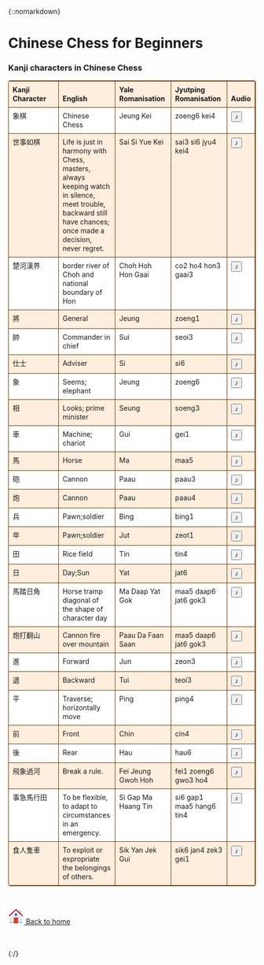 {::nomarkdown}
<!doctype html>
<html lang="en">
<head>
<meta charset="utf-8">
<title>Chinese Chess for Beginners</title>
<meta name="description" content="Chinese Chess for Beginners">
<meta name="author" content="sevenuc.com">
<!--[if lt IE 9]>
<script src="js/html5shiv.min.js"></script>
<![endif]-->
<style type="text/css">
table {
max-width: 100%;
background:#fed;
border:1px solid #630;
border-left: 0;
border-spacing: 2px;
border-collapse: collapse;
*border-collapse: collapsed;
-webkit-border-radius: 4px;
-moz-border-radius: 4px;
border-radius: 4px;}
table th,
table td {
  padding: 8px;
  line-height: 18px;
  max-width: 100px;
  text-align: left;
  vertical-align: top;
  border: 1px solid #630;
}
table th { vertical-align: bottom; font-weight: bold; border: 1px solid #630;}
.white {background:white; border: 1px solid #630;}
</style>
<script type='text/javascript'>
function play(id){
 var audioFile = document.getElementById(id);
 if (audioFile.paused) { audioFile.play(); } else { audioFile.pause(); }
}
</script>
</head>
<body>
<h1>Chinese Chess for Beginners</h1>
<h3>Kanji characters in Chinese Chess </h3>
<table><tr><th>Kanji Character</th><th>English</th>
<th>Yale Romanisation</th><th>Jyutping Romanisation</th><th>Audio</th></tr>
<tr class="white"><td>象棋</td><td> Chinese Chess </td><td> Jeung Kei</td><td> zoeng6 kei4</td><td>
<audio id="audio1"><source src="audio/象棋.mp3" type="audio/mpeg"/></audio>
<button id="text1" onclick="play('audio1');"> ♪ </button>
</td></tr>
<tr><td>世事如棋</td><td>Life is just in harmony with Chess, masters, always keeping watch in silence, meet trouble, backward still have chances; once made a decision, never regret.</td> 
<td> Sai Si Yue Kei</td><td>sai3 si6 jyu4 kei4</td><td>
<audio id="audio2"><source src="audio/世事如棋.mp3" type="audio/mpeg"/></audio>
<button id="text2" onclick="play('audio2');"> ♪ </button>
</td></tr>
<tr class="white"><td>楚河漢界</td> <td> border river of Choh and national boundary of Hon </td> <td>Choh Hoh Hon Gaai</td><td>co2 ho4 hon3 gaai3</td><td>
<audio id="audio3"><source src="audio/楚河漢界.mp3" type="audio/mpeg"/></audio>
<button id="text3" onclick="play('audio3');"> ♪ </button>
</td></tr>
<tr><td>將</td> <td> General </td> <td> Jeung </td><td> zoeng1 </td><td>
<audio id="audio4"><source src="audio/將.mp3" type="audio/mpeg"/></audio>
<button id="text4" onclick="play('audio4');"> ♪ </button>
</td></tr>
<tr class="white"><td>帥</td> <td> Commander in chief  </td> <td> Sui </td><td> seoi3 </td><td>
<audio id="audio5"><source src="audio/帥.mp3" type="audio/mpeg"/></audio>
<button id="text5" onclick="play('audio5');"> ♪ </button>
</td></tr>
<tr><td>仕士</td> <td> Adviser </td> <td> Si </td><td> si6 </td><td>
<audio id="audio6"><source src="audio/仕.mp3" type="audio/mpeg"/></audio>
<button id="text6" onclick="play('audio6');"> ♪ </button>
</td></tr>
<tr class="white"><td>象</td> <td> Seems; elephant </td> <td> Jeung </td><td> zoeng6 </td><td>
<audio id="audio7"><source src="audio/象.mp3" type="audio/mpeg"/></audio>
<button id="text7" onclick="play('audio7');"> ♪ </button>
</td></tr>
<tr><td>相</td> <td> Looks; prime minister </td><td> Seung </td> <td> soeng3 </td><td>
<audio id="audio8"><source src="audio/相.mp3" type="audio/mpeg"/></audio>
<button id="text8" onclick="play('audio8');"> ♪ </button>
</td></tr>
<tr class="white"><td>車</td> <td> Machine; chariot </td> <td> Gui </td><td> gei1 </td><td>
<audio id="audio9"><source src="audio/車.mp3" type="audio/mpeg"/></audio>
<button id="text9" onclick="play('audio9');"> ♪ </button>
</td></tr>
<tr><td>馬</td> <td> Horse </td> <td> Ma </td><td> maa5 </td><td>
<audio id="audio10"><source src="audio/馬.mp3" type="audio/mpeg"/></audio>
<button id="text10" onclick="play('audio10');"> ♪ </button>
</td></tr>
<tr class="white"><td>砲</td> <td> Cannon </td> <td> Paau </td><td> paau3 </td><td>
<audio id="audio11"><source src="audio/砲.mp3" type="audio/mpeg"/></audio>
<button id="text11" onclick="play('audio11');"> ♪ </button>
</td></tr>
<tr><td>炮</td> <td> Cannon </td> <td> Paau </td><td> paau4 </td><td>
<audio id="audio12"><source src="audio/炮.mp3" type="audio/mpeg"/></audio>
<button id="text12" onclick="play('audio12');"> ♪ </button>
</td></tr>
<tr class="white"><td>兵</td> <td> Pawn;soldier </td> <td> Bing </td><td> bing1 </td><td>
<audio id="audio13"><source src="audio/兵.mp3" type="audio/mpeg"/></audio>
<button id="text13" onclick="play('audio13');"> ♪ </button>
</td></tr>
<tr><td>卒</td> <td> Pawn;soldier </td> <td> Jut </td><td> zeot1 </td><td>
<audio id="audio14"><source src="audio/卒.mp3" type="audio/mpeg"/></audio>
<button id="text14" onclick="play('audio14');"> ♪ </button>
</td></tr>
<tr class="white"><td>田</td> <td> Rice field </td> <td> Tin </td><td> tin4 </td><td>
<audio id="audio15"><source src="audio/田.mp3" type="audio/mpeg"/></audio>
<button id="text15" onclick="play('audio15');"> ♪ </button>
</td></tr>
<tr><td>日</td> <td> Day;Sun </td><td> Yat </td> <td> jat6 </td><td>
<audio id="audio16"><source src="audio/日.mp3" type="audio/mpeg"/></audio>
<button id="text16" onclick="play('audio16');"> ♪ </button>
</td></tr>
<tr class="white"><td>馬踏日角</td> <td>Horse tramp diagonal of the shape of character day</td> <td> Ma Daap Yat Gok </td><td> maa5 daap6 jat6 gok3</td><td>
<audio id="audio17"><source src="audio/馬踏日角.mp3" type="audio/mpeg"/></audio>
<button id="text17" onclick="play('audio17');"> ♪ </button>
</td></tr>
<tr><td>炮打翻山</td> <td> Cannon fire over mountain </td> <td> Paau Da Faan Saan </td><td> maa5 daap6 jat6 gok3</td><td>
<audio id="audio18"><source src="audio/炮打翻山.mp3" type="audio/mpeg"/></audio>
<button id="text18" onclick="play('audio18');"> ♪ </button>
</td></tr>
<tr class="white"><td>進</td> <td> Forward </td> <td> Jun </td><td> zeon3 </td><td>
<audio id="audio19"><source src="audio/進.mp3" type="audio/mpeg"/></audio>
<button id="text19" onclick="play('audio19');"> ♪ </button>
</td></tr>
<tr><td>退</td> <td> Backward </td> <td> Tui </td><td> teoi3 </td><td>
<audio id="audio20"><source src="audio/退.mp3" type="audio/mpeg"/></audio>
<button id="text20" onclick="play('audio20');"> ♪ </button>
</td></tr>
<tr class="white"><td>平</td> <td> Traverse; horizontally move</td> <td> Ping </td><td> ping4 </td><td>
<audio id="audio21"><source src="audio/平.mp3" type="audio/mpeg"/></audio>
<button id="text21" onclick="play('audio21');"> ♪ </button>
</td></tr>
<tr><td>前</td> <td> Front </td> <td> Chin </td><td> cin4 </td><td>
<audio id="audio22"><source src="audio/前.mp3" type="audio/mpeg"/></audio>
<button id="text22" onclick="play('audio22');"> ♪ </button>
</td></tr>
<tr class="white"><td>後</td> <td> Rear </td> <td> Hau </td><td> hau6 </td><td>
<audio id="audio23"><source src="audio/後.mp3" type="audio/mpeg"/></audio>
<button id="text23" onclick="play('audio23');"> ♪ </button>
</td></tr>
<tr><td>飛象過河</td> <td> Break a rule. </td> <td> Fei Jeung Gwoh Hoh</td><td> fei1 zoeng6 gwo3 ho4</td><td>
<audio id="audio24"><source src="audio/飛象過河.mp3" type="audio/mpeg"/></audio>
<button id="text24" onclick="play('audio24');"> ♪ </button>
</td></tr>
<tr class="white"><td>事急馬行田</td> <td>To be flexible, to adapt to circumstances in an emergency. </td> <td> Si Gap Ma Haang Tin</td><td>si6 gap1 maa5 hang6 tin4</td><td>
<audio id="audio25"><source src="audio/事急馬行田.mp3" type="audio/mpeg"/></audio>
<button id="text25" onclick="play('audio25');"> ♪ </button>
</td></tr>
<tr><td>食人隻車</td> <td> To exploit or expropriate the belongings of others.</td> <td> Sik Yan Jek Gui</td><td>sik6 jan4 zek3 gei1</td><td>
<audio id="audio26"><source src="audio/食人隻車.mp3" type="audio/mpeg"/></audio>
<button id="text26" onclick="play('audio26');"> ♪ </button>
</td></tr>
</table>
<br>

<a href="https://github.com/chengdu/Chinese-Chess-for-Beginners/blob/master/README.md"><img src="images/home-icon.jpg"> Back to home</a> <br>
<br>
<br>

</body>
</html>
{:/}

